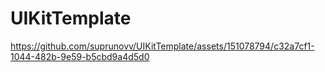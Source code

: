 # UIKitTemplate

https://github.com/suprunovv/UIKitTemplate/assets/151078794/c32a7cf1-1044-482b-9e59-b5cbd9a4d5d0

